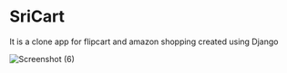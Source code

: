 # SriCart
It is a clone app for flipcart and amazon shopping created using Django



![Screenshot (6)](https://user-images.githubusercontent.com/95372719/209279916-41ef5bd0-f280-4c85-9f82-3ed1c5366c33.png)
